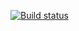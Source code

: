 [![Build status](https://ci.appveyor.com/api/projects/status/495r54nc2fx0hf9f/branch/main?svg=true)](https://ci.appveyor.com/project/qsterin/selenide/branch/main)
